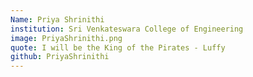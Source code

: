 ```yaml
---
Name: Priya Shrinithi
institution: Sri Venkateswara College of Engineering
image: PriyaShrinithi.png 
quote: I will be the King of the Pirates - Luffy
github: PriyaShrinithi
---
```

